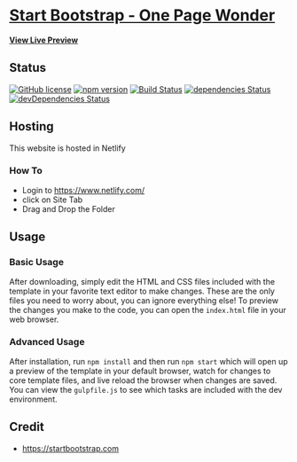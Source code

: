 # [Start Bootstrap - One Page Wonder](https://startbootstrap.com/theme/one-page-wonder/)

**[View Live Preview](https://gymnasticsclub.netlify.app/)**

## Status

[![GitHub license](https://img.shields.io/badge/license-MIT-blue.svg)](https://raw.githubusercontent.com/StartBootstrap/startbootstrap-one-page-wonder/master/LICENSE)
[![npm version](https://img.shields.io/npm/v/startbootstrap-one-page-wonder.svg)](https://www.npmjs.com/package/startbootstrap-one-page-wonder)
[![Build Status](https://travis-ci.org/StartBootstrap/startbootstrap-one-page-wonder.svg?branch=master)](https://travis-ci.org/StartBootstrap/startbootstrap-one-page-wonder)
[![dependencies Status](https://david-dm.org/StartBootstrap/startbootstrap-one-page-wonder/status.svg)](https://david-dm.org/StartBootstrap/startbootstrap-one-page-wonder)
[![devDependencies Status](https://david-dm.org/StartBootstrap/startbootstrap-one-page-wonder/dev-status.svg)](https://david-dm.org/StartBootstrap/startbootstrap-one-page-wonder?type=dev)

## Hosting
This website is hosted in Netlify

### How To
-   Login to https://www.netlify.com/
-   click on Site Tab
-   Drag and Drop the Folder

## Usage

### Basic Usage

After downloading, simply edit the HTML and CSS files included with the template in your favorite text editor to make changes. These are the only files you need to worry about, you can ignore everything else! To preview the changes you make to the code, you can open the `index.html` file in your web browser.

### Advanced Usage

After installation, run `npm install` and then run `npm start` which will open up a preview of the template in your default browser, watch for changes to core template files, and live reload the browser when changes are saved. You can view the `gulpfile.js` to see which tasks are included with the dev environment.

## Credit
* <https://startbootstrap.com>



